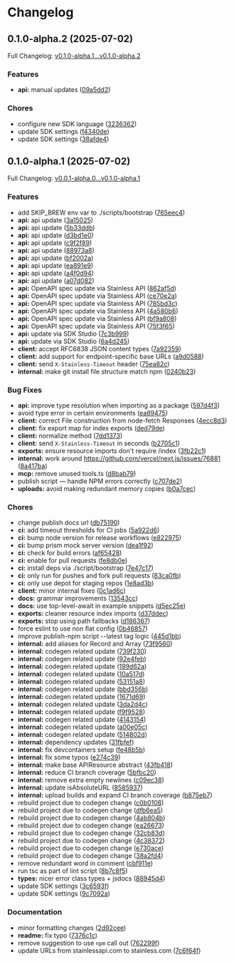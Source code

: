 # Changelog

## 0.1.0-alpha.2 (2025-07-02)

Full Changelog: [v0.1.0-alpha.1...v0.1.0-alpha.2](https://github.com/storyden/storyden.js/compare/v0.1.0-alpha.1...v0.1.0-alpha.2)

### Features

* **api:** manual updates ([09a5dd2](https://github.com/storyden/storyden.js/commit/09a5dd2ad85ed3be308851cc02fcaf6fe72dcb38))


### Chores

* configure new SDK language ([3236362](https://github.com/storyden/storyden.js/commit/323636237042a42c3130c418f2c05a24a043c410))
* update SDK settings ([f4340de](https://github.com/storyden/storyden.js/commit/f4340de73aed18870fb3f242aec4d499e3bdf2e4))
* update SDK settings ([38afde4](https://github.com/storyden/storyden.js/commit/38afde4ca916c3f189634ea8d3b65e13984bd6ac))

## 0.1.0-alpha.1 (2025-07-02)

Full Changelog: [v0.0.1-alpha.0...v0.1.0-alpha.1](https://github.com/storyden/storyden.js/compare/v0.0.1-alpha.0...v0.1.0-alpha.1)

### Features

* add SKIP_BREW env var to ./scripts/bootstrap ([765eec4](https://github.com/storyden/storyden.js/commit/765eec4217360c98af291f3c2e19728dc4b5f287))
* **api:** api update ([3a15025](https://github.com/storyden/storyden.js/commit/3a1502517ace9e26f7e44d32ae34b689e2ba98f5))
* **api:** api update ([5b33ddb](https://github.com/storyden/storyden.js/commit/5b33ddb90325056d6de001eef51fc571c0b31433))
* **api:** api update ([d3bd1e0](https://github.com/storyden/storyden.js/commit/d3bd1e0af65619ee3843423ea895356209948c9e))
* **api:** api update ([c9f2f89](https://github.com/storyden/storyden.js/commit/c9f2f89257979d152701d9e444edc580d6d2aab3))
* **api:** api update ([88973a8](https://github.com/storyden/storyden.js/commit/88973a8359daea32c097999c34ad83f30ba3620d))
* **api:** api update ([bf2002a](https://github.com/storyden/storyden.js/commit/bf2002a69dbbe0cf31109297c3fdc5fa9ef155b8))
* **api:** api update ([ea891e9](https://github.com/storyden/storyden.js/commit/ea891e911bccfb41f4b20f6f5051bee612a360f0))
* **api:** api update ([a4f0d94](https://github.com/storyden/storyden.js/commit/a4f0d94e55179c25b90f6975fc3e0c0205854167))
* **api:** api update ([a07d082](https://github.com/storyden/storyden.js/commit/a07d0824c1dc934079422c6bc9eb25f76ce51641))
* **api:** OpenAPI spec update via Stainless API ([862af5d](https://github.com/storyden/storyden.js/commit/862af5d6c270f1e9960163a4d3c743998bacd51c))
* **api:** OpenAPI spec update via Stainless API ([ce70e2a](https://github.com/storyden/storyden.js/commit/ce70e2acfa30ae2ea82e748078732c0b67c3031e))
* **api:** OpenAPI spec update via Stainless API ([785bd3c](https://github.com/storyden/storyden.js/commit/785bd3c09467be2211f8c039dd8bf570bfa5a403))
* **api:** OpenAPI spec update via Stainless API ([4a580b6](https://github.com/storyden/storyden.js/commit/4a580b694f7e262381da57e681f4e04d3f00c22b))
* **api:** OpenAPI spec update via Stainless API ([bf9a808](https://github.com/storyden/storyden.js/commit/bf9a808e771297803efa8d346c82d610c955286c))
* **api:** OpenAPI spec update via Stainless API ([75f3f65](https://github.com/storyden/storyden.js/commit/75f3f65e8ab682a1ca8a7c4b28321c43c411e5c1))
* **api:** update via SDK Studio ([7c3b999](https://github.com/storyden/storyden.js/commit/7c3b99932b86df7f5a038fdac3c497f4976dd03a))
* **api:** update via SDK Studio ([6a4d245](https://github.com/storyden/storyden.js/commit/6a4d2455a1c62bfcf72c413c61ddf8a3aa65c86b))
* **client:** accept RFC6838 JSON content types ([7a92359](https://github.com/storyden/storyden.js/commit/7a923592f9a277f0cf031137d807b4d367d25621))
* **client:** add support for endpoint-specific base URLs ([a9d0588](https://github.com/storyden/storyden.js/commit/a9d0588e8056fc16f7f79249126a42dee5db8e5c))
* **client:** send `X-Stainless-Timeout` header ([75ea82c](https://github.com/storyden/storyden.js/commit/75ea82cf96c1eb2cad3b8a5dd7e417606b49f00a))
* **internal:** make git install file structure match npm ([0240b23](https://github.com/storyden/storyden.js/commit/0240b23ac1d8d0883a6a2d08c058798df6f59376))


### Bug Fixes

* **api:** improve type resolution when importing as a package ([597d4f3](https://github.com/storyden/storyden.js/commit/597d4f3bdae829da06dc147e94084eceb0290331))
* avoid type error in certain environments ([ea89475](https://github.com/storyden/storyden.js/commit/ea89475ef51cfaa177cdc75d5f8e67f3283285be))
* **client:** correct File construction from node-fetch Responses ([4ecc8d3](https://github.com/storyden/storyden.js/commit/4ecc8d3a8a3934eb485b2dba699dfe985c9d7b4f))
* **client:** fix export map for index exports ([ded79de](https://github.com/storyden/storyden.js/commit/ded79def033fe95dd498a0f7d0161841e56e0e1a))
* **client:** normalize method ([7dd1373](https://github.com/storyden/storyden.js/commit/7dd1373fd2951d3d77ebfffb0ed31786fd258cb2))
* **client:** send `X-Stainless-Timeout` in seconds ([b2705c1](https://github.com/storyden/storyden.js/commit/b2705c11da754b7e7b8c57c11c0c61701d73849b))
* **exports:** ensure resource imports don't require /index ([3fb22c1](https://github.com/storyden/storyden.js/commit/3fb22c1f2fd03d3906a09855ae7c7113b9952d08))
* **internal:** work around https://github.com/vercel/next.js/issues/76881 ([8a417ba](https://github.com/storyden/storyden.js/commit/8a417ba50313700b47c3844b3fa9e1399c6d7126))
* **mcp:** remove unused tools.ts ([d8bab79](https://github.com/storyden/storyden.js/commit/d8bab791533aa85de493d98c463596478e9189a3))
* publish script — handle NPM errors correctly ([c707de2](https://github.com/storyden/storyden.js/commit/c707de2b845fd2c97bfba9a0102f4e5e880ca00b))
* **uploads:** avoid making redundant memory copies ([b0a7cec](https://github.com/storyden/storyden.js/commit/b0a7cec322474a98a0b0f2ca7fc674e1cd83e008))


### Chores

* change publish docs url ([db75190](https://github.com/storyden/storyden.js/commit/db75190deb1f4477b70bec42ed1541db8df99ee5))
* **ci:** add timeout thresholds for CI jobs ([5a922d6](https://github.com/storyden/storyden.js/commit/5a922d673598d936af9ce4a275cb99ae604d4717))
* **ci:** bump node version for release workflows ([e822975](https://github.com/storyden/storyden.js/commit/e822975ae75d144e866d95819f9b8ee8429ba8b1))
* **ci:** bump prism mock server version ([dea1f92](https://github.com/storyden/storyden.js/commit/dea1f922c91a5fcdc26337e2183be4dbc330732c))
* **ci:** check for build errors ([af65428](https://github.com/storyden/storyden.js/commit/af65428ee6bc3773219e3e517c2871d828619d2f))
* **ci:** enable for pull requests ([fe8db0e](https://github.com/storyden/storyden.js/commit/fe8db0e9cc1b3bc866b19596e76087f1120c709f))
* **ci:** install deps via ./script/bootstrap ([7e47c17](https://github.com/storyden/storyden.js/commit/7e47c17dd1c0ae77dcbe32d345986d31b74a0a5c))
* **ci:** only run for pushes and fork pull requests ([83ca0fb](https://github.com/storyden/storyden.js/commit/83ca0fb0b0483107490665f17bcc60fc89fc8f29))
* **ci:** only use depot for staging repos ([1e8ad3b](https://github.com/storyden/storyden.js/commit/1e8ad3b8857125436eb652c7752ab985d3f99650))
* **client:** minor internal fixes ([0c1ad6c](https://github.com/storyden/storyden.js/commit/0c1ad6caf22c8af61379e5be3d25f3912e5e2c1f))
* **docs:** grammar improvements ([13543cc](https://github.com/storyden/storyden.js/commit/13543cc36da03998c772ee8f4894e27179e49e7f))
* **docs:** use top-level-await in example snippets ([d5ec25e](https://github.com/storyden/storyden.js/commit/d5ec25e785adc5d2853682db95c1b63dc1f5e26e))
* **exports:** cleaner resource index imports ([d37ddec](https://github.com/storyden/storyden.js/commit/d37ddeceb3e275bcc17ff6519ded903aeb4549a0))
* **exports:** stop using path fallbacks ([d186367](https://github.com/storyden/storyden.js/commit/d1863673e1cbe7f5ac474f8dc34a5c77a9cce93c))
* force eslint to use non flat config ([0b46857](https://github.com/storyden/storyden.js/commit/0b46857af0bde241e1629f64433cdbc92d0b8f8d))
* improve publish-npm script --latest tag logic ([445d1bb](https://github.com/storyden/storyden.js/commit/445d1bb3af2e503dfc2983c8545c01f04d93687b))
* **internal:** add aliases for Record and Array ([73f9560](https://github.com/storyden/storyden.js/commit/73f9560f6479a3c71051a1dbd7e8dbeecca6fb5a))
* **internal:** codegen related update ([739f230](https://github.com/storyden/storyden.js/commit/739f2302ea4cfb81276030b7020cd0d3a1c04ed8))
* **internal:** codegen related update ([92e4feb](https://github.com/storyden/storyden.js/commit/92e4feba6a716db865414c94033368ba03f7083a))
* **internal:** codegen related update ([199d62a](https://github.com/storyden/storyden.js/commit/199d62aad737c0da6ca7b4c4c628bc3f10fd73bf))
* **internal:** codegen related update ([10a517d](https://github.com/storyden/storyden.js/commit/10a517de4a05aeb67d4db75fd838e2f509e222b6))
* **internal:** codegen related update ([53151a8](https://github.com/storyden/storyden.js/commit/53151a871f99282ee7a65e2d8e34d81391d905a7))
* **internal:** codegen related update ([bbd356b](https://github.com/storyden/storyden.js/commit/bbd356ba2a1f9d98556b221af58b3a4064e9311b))
* **internal:** codegen related update ([1671d69](https://github.com/storyden/storyden.js/commit/1671d69f79ec4cd2fe27ba81ef4d31cb4494a431))
* **internal:** codegen related update ([3da2d4c](https://github.com/storyden/storyden.js/commit/3da2d4c389a5f63ecf5aad9524a539d16c864972))
* **internal:** codegen related update ([f9f9528](https://github.com/storyden/storyden.js/commit/f9f95289b413312d6c3cfae60a1c797c4a227022))
* **internal:** codegen related update ([4143154](https://github.com/storyden/storyden.js/commit/41431546780677f70ac494a914d78366d7f65ee3))
* **internal:** codegen related update ([a00e05c](https://github.com/storyden/storyden.js/commit/a00e05cbc7ee655eb4e0d4755d7a6cda62077c15))
* **internal:** codegen related update ([514802d](https://github.com/storyden/storyden.js/commit/514802d49caea69b4b281629cdd39cd5bc3e13e3))
* **internal:** dependency updates ([31fbfef](https://github.com/storyden/storyden.js/commit/31fbfef9780b45673b428eda07ca816c408afd37))
* **internal:** fix devcontainers setup ([fe48b5b](https://github.com/storyden/storyden.js/commit/fe48b5b06ffc055a1f946645814365c0067fcb36))
* **internal:** fix some typos ([e274c39](https://github.com/storyden/storyden.js/commit/e274c395d7f01f8e70d524f9810e070426989526))
* **internal:** make base APIResource abstract ([43fb418](https://github.com/storyden/storyden.js/commit/43fb418a899b9725a227268debf70fb96823d26e))
* **internal:** reduce CI branch coverage ([5bfbc20](https://github.com/storyden/storyden.js/commit/5bfbc20a9a6ea4716bf30f80c37350cda116c161))
* **internal:** remove extra empty newlines ([c09ec38](https://github.com/storyden/storyden.js/commit/c09ec38d0b6488766445515aeaac807c9567f770))
* **internal:** update isAbsoluteURL ([8585937](https://github.com/storyden/storyden.js/commit/8585937735a5afaf8312a4d0a65bd58947961549))
* **internal:** upload builds and expand CI branch coverage ([b875eb7](https://github.com/storyden/storyden.js/commit/b875eb7d252ce8a72fa80dfd42c5587bf8031a02))
* rebuild project due to codegen change ([c0b0108](https://github.com/storyden/storyden.js/commit/c0b01087dc2a5e81d22076bd820f94c48f38bb1f))
* rebuild project due to codegen change ([dfb6ea5](https://github.com/storyden/storyden.js/commit/dfb6ea58ea14facd7d18cc4fdf14e0d4c7cfcb61))
* rebuild project due to codegen change ([4ab804b](https://github.com/storyden/storyden.js/commit/4ab804b57013c9761a487a13fdf2ea8764690596))
* rebuild project due to codegen change ([ea26673](https://github.com/storyden/storyden.js/commit/ea26673b63b434943da944e6a9c853cf57480b05))
* rebuild project due to codegen change ([32cb83d](https://github.com/storyden/storyden.js/commit/32cb83d711c386c93c70634092e9d5b680f78740))
* rebuild project due to codegen change ([4c38372](https://github.com/storyden/storyden.js/commit/4c38372c140dce5e9860303e8fc426b5056dfafe))
* rebuild project due to codegen change ([e730ace](https://github.com/storyden/storyden.js/commit/e730ace024feee6b1d0d4d4a5338126170c1f99c))
* rebuild project due to codegen change ([38a2fd4](https://github.com/storyden/storyden.js/commit/38a2fd4bc79243e5f993d85c7c590639fb32aa87))
* remove redundant word in comment ([cbf911e](https://github.com/storyden/storyden.js/commit/cbf911e21a9018fcd0ad3e9494be8d5325d7691f))
* run tsc as part of lint script ([8b7c8f5](https://github.com/storyden/storyden.js/commit/8b7c8f52627a7701d4909f6dbfa48b0270b31a17))
* **types:** nicer error class types + jsdocs ([88945d4](https://github.com/storyden/storyden.js/commit/88945d406e092fa4da59ff440f0270110ee12595))
* update SDK settings ([3c6593f](https://github.com/storyden/storyden.js/commit/3c6593ff9e7d17acc8fcb2a82053bbe10eaad633))
* update SDK settings ([9c7092a](https://github.com/storyden/storyden.js/commit/9c7092ac95ef5e3155f5a12f3282bf620356de8c))


### Documentation

* minor formatting changes ([2d92cee](https://github.com/storyden/storyden.js/commit/2d92cee78fa4067ea0c64aa0b5eb8889dd7209ef))
* **readme:** fix typo ([7376c1c](https://github.com/storyden/storyden.js/commit/7376c1ccbeaa4c11bff08288832687bf33a3e7a8))
* remove suggestion to use `npm` call out ([762299f](https://github.com/storyden/storyden.js/commit/762299f9bbb373f534465759dc87c6f59dfa8be5))
* update URLs from stainlessapi.com to stainless.com ([7c6f64f](https://github.com/storyden/storyden.js/commit/7c6f64f4660d7638722354583c89741634951c1a))

